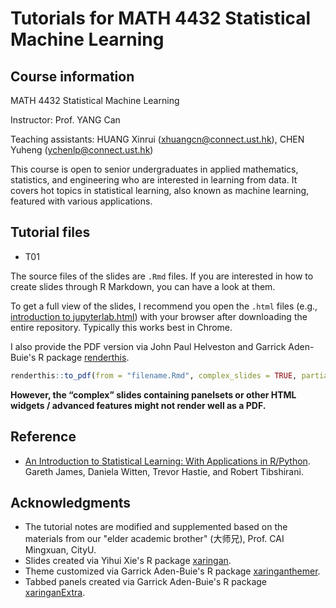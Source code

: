 # Tutorials for MATH 4432 Statistical Machine Learning

## Course information

MATH 4432 Statistical Machine Learning

Instructor: Prof. YANG Can

Teaching assistants: HUANG Xinrui (xhuangcn@connect.ust.hk), CHEN Yuheng (ychenlp@connect.ust.hk)

This course is open to senior undergraduates in applied mathematics, statistics, and engineering who are interested in learning from data. It covers hot topics in statistical learning, also known as machine learning, featured with various applications.

## Tutorial files

* T01
  
The source files of the slides are `.Rmd` files. If you are interested in how to create slides through R Markdown, you can have a look at them.

To get a full view of the slides, I recommend you open the `.html` files (e.g., [introduction to jupyterlab.html](https://github.com/YangLabHKUST/MATH-4432-Statistical-Machine-Learning/blob/main/T01%20introduction/introduction%20to%20jupyterlab.html)) with your browser after downloading the entire repository. Typically this works best in Chrome.

I also provide the PDF version via John Paul Helveston and Garrick Aden-Buie's R package [renderthis](https://github.com/jhelvy/renderthis).

```r
renderthis::to_pdf(from = "filename.Rmd", complex_slides = TRUE, partial_slides = FALSE)
```

**However, the “complex” slides containing panelsets or other HTML widgets / advanced features might not render well as a PDF.**

## Reference

* [An Introduction to Statistical Learning: With Applications in R/Python](https://www.statlearning.com/). Gareth James, Daniela Witten, Trevor Hastie, and Robert Tibshirani.

## Acknowledgments

* The tutorial notes are modified and supplemented based on the materials from our "elder academic brother" (大师兄), Prof. CAI Mingxuan, CityU.
* Slides created via Yihui Xie's R package [xaringan](https://github.com/yihui/xaringan).
* Theme customized via Garrick Aden-Buie's R package [xaringanthemer](https://github.com/gadenbuie/xaringanthemer).
* Tabbed panels created via Garrick Aden-Buie's R package [xaringanExtra](https://github.com/gadenbuie/xaringanExtra/).
